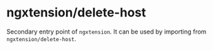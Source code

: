 # ngxtension/delete-host

Secondary entry point of `ngxtension`. It can be used by importing from `ngxtension/delete-host`.
